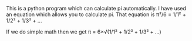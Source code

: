 This is a python program which can calculate pi automatically.
I have used an equation which allows you to calculate pi. That equation is π&#178;/6 = 1/1&#178; + 1/2&#178; + 1/3&#178; + ...

If we do simple math then we get π = 6&#215;&#8730;(1/1&#178; + 1/2&#178; + 1/3&#178; + ...)
